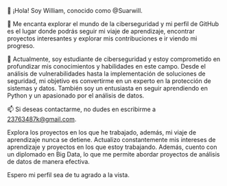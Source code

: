 👋 ¡Hola! Soy William, conocido como @Suarwill.

👀 Me encanta explorar el mundo de la ciberseguridad y mi perfil de GitHub es el lugar donde podrás seguir mi viaje de aprendizaje, encontrar proyectos interesantes y explorar mis contribuciones e ir viendo mi progreso.

🌱 Actualmente, soy estudiante de ciberseguridad y estoy comprometido en profundizar mis conocimientos y habilidades en este campo. Desde el análisis de vulnerabilidades hasta la implementación de soluciones de seguridad, mi objetivo es convertirme en un experto en la protección de sistemas y datos. También soy un entusiasta en seguir aprendiendo en Python y un apasionado por el análisis de datos.

📫 Si deseas contactarme, no dudes en escribirme a 23763487k@gmail.com. 


Explora los proyectos en los que he trabajado, además, mi viaje de aprendizaje nunca se detiene. 
Actualizo constantemente mis intereses de aprendizaje y proyectos en los que estoy trabajando. Además, cuento con un diplomado en Big Data, lo que me permite abordar proyectos de análisis de datos de manera efectiva.

Espero mi perfil sea de tu agrado a la vista.

<!---
Este es un repositorio especial, el cual tiene mi perfil principal.
You can click the Preview link to take a look at your changes.
--->
